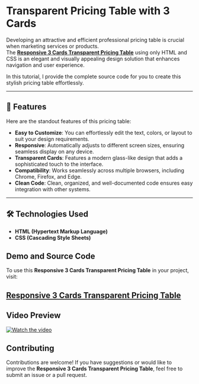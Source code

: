 # Transparent Pricing Table with 3 Cards  

Developing an attractive and efficient professional pricing table is crucial when marketing services or products.  
The **<a href="https://jvcodes.com/3-cards-responsive-transparent-pricing-table/">Responsive 3 Cards Transparent Pricing Table</a>** using only HTML and CSS is an elegant and visually appealing design solution that enhances navigation and user experience.  

In this tutorial, I provide the complete source code for you to create this stylish pricing table effortlessly.  

---

## 🌟 Features  

Here are the standout features of this pricing table:  

- **Easy to Customize**: You can effortlessly edit the text, colors, or layout to suit your design requirements.  
- **Responsive**: Automatically adjusts to different screen sizes, ensuring seamless display on any device.  
- **Transparent Cards**: Features a modern glass-like design that adds a sophisticated touch to the interface.  
- **Compatibility**: Works seamlessly across multiple browsers, including Chrome, Firefox, and Edge.  
- **Clean Code**: Clean, organized, and well-documented code ensures easy integration with other systems.  

---

## 🛠️ Technologies Used  

- **HTML (Hypertext Markup Language)**  
- **CSS (Cascading Style Sheets)**  

## Demo and Source Code

To use this **Responsive 3 Cards Transparent Pricing Table** in your project, visit:

## <a href="https://jvcodes.com/3-cards-responsive-transparent-pricing-table/">Responsive 3 Cards Transparent Pricing Table</a>

## Video Preview

[![Watch the video](https://img.youtube.com/vi/F60WcPtQndI/0.jpg)](https://www.youtube.com/watch?v=F60WcPtQndI)

## Contributing

Contributions are welcome! If you have suggestions or would like to improve the **Responsive 3 Cards Transparent Pricing Table**, feel free to submit an issue or a pull request.
